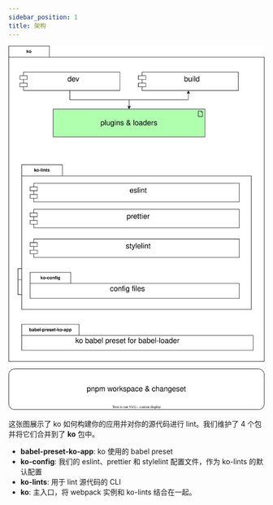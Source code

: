 ```yaml
---
sidebar_position: 1
title: 架构
---
```


![架构图](/img/architecture.svg)

这张图展示了 ko 如何构建你的应用并对你的源代码进行 lint。我们维护了 4 个包并将它们合并到了 **ko** 包中。
* **babel-preset-ko-app**: ko 使用的 babel preset
* **ko-config**: 我们的 eslint、prettier 和 stylelint 配置文件，作为 ko-lints 的默认配置
* **ko-lints**: 用于 lint 源代码的 CLI
* **ko**: 主入口，将 webpack 实例和 ko-lints 结合在一起。

